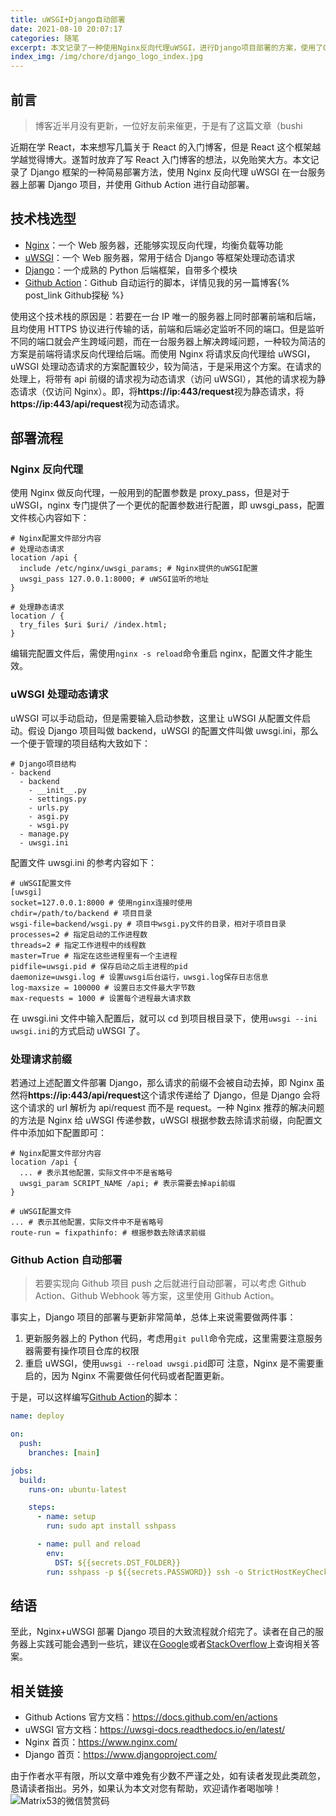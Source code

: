 ```yaml
---
title: uWSGI+Django自动部署
date: 2021-08-10 20:07:17
categories: 随笔
excerpt: 本文记录了一种使用Nginx反向代理uWSGI，进行Django项目部署的方案，使用了Github Action实现了项目的自动部署。
index_img: /img/chore/django_logo_index.jpg
---
```


## 前言

> 博客近半月没有更新，一位好友前来催更，于是有了这篇文章（bushi

近期在学 React，本来想写几篇关于 React 的入门博客，但是 React 这个框架越学越觉得博大。遂暂时放弃了写 React 入门博客的想法，以免贻笑大方。本文记录了 Django 框架的一种简易部署方法，使用 Nginx 反向代理 uWSGI 在一台服务器上部署 Django 项目，并使用 Github Action 进行自动部署。

## 技术栈选型

- [Nginx](https://www.nginx.com/)：一个 Web 服务器，还能够实现反向代理，均衡负载等功能
- [uWSGI](https://uwsgi-docs.readthedocs.io/en/latest/)：一个 Web 服务器，常用于结合 Django 等框架处理动态请求
- [Django](https://www.djangoproject.com/)：一个成熟的 Python 后端框架，自带多个模块
- [Github Action](https://docs.github.com/en/actions)：Github 自动运行的脚本，详情见我的另一篇博客{% post_link Github探秘 %}

使用这个技术栈的原因是：若要在一台 IP 唯一的服务器上同时部署前端和后端，且均使用 HTTPS 协议进行传输的话，前端和后端必定监听不同的端口。但是监听不同的端口就会产生跨域问题，而在一台服务器上解决跨域问题，一种较为简洁的方案是前端将请求反向代理给后端。而使用 Nginx 将请求反向代理给 uWSGI，uWSGI 处理动态请求的方案配置较少，较为简洁，于是采用这个方案。在请求的处理上，将带有 api 前缀的请求视为动态请求（访问 uWSGI），其他的请求视为静态请求（仅访问 Nginx）。即，将**https://ip:443/request**视为静态请求，将**https://ip:443/api/request**视为动态请求。

## 部署流程

### Nginx 反向代理

使用 Nginx 做反向代理，一般用到的配置参数是 proxy_pass，但是对于 uWSGI，nginx 专门提供了一个更优的配置参数进行配置，即 uwsgi_pass，配置文件核心内容如下：

```plain
# Nginx配置文件部分内容
# 处理动态请求
location /api {
  include /etc/nginx/uwsgi_params; # Nginx提供的uWSGI配置
  uwsgi_pass 127.0.0.1:8000; # uWSGI监听的地址
}

# 处理静态请求
location / {
  try_files $uri $uri/ /index.html;
}
```

编辑完配置文件后，需使用`nginx -s reload`命令重启 nginx，配置文件才能生效。

### uWSGI 处理动态请求

uWSGI 可以手动启动，但是需要输入启动参数，这里让 uWSGI 从配置文件启动。假设 Django 项目叫做 backend，uWSGI 的配置文件叫做 uwsgi.ini，那么一个便于管理的项目结构大致如下：

```plain
# Django项目结构
- backend
  - backend
    - __init__.py
    - settings.py
    - urls.py
    - asgi.py
    - wsgi.py
  - manage.py
  - uwsgi.ini
```

配置文件 uwsgi.ini 的参考内容如下：

```plain
# uWSGI配置文件
[uwsgi]
socket=127.0.0.1:8000 # 使用nginx连接时使用
chdir=/path/to/backend # 项目目录
wsgi-file=backend/wsgi.py # 项目中wsgi.py文件的目录，相对于项目目录
processes=2 # 指定启动的工作进程数
threads=2 # 指定工作进程中的线程数
master=True # 指定在这些进程里有一个主进程
pidfile=uwsgi.pid # 保存启动之后主进程的pid
daemonize=uwsgi.log # 设置uwsgi后台运行，uwsgi.log保存日志信息
log-maxsize = 100000 # 设置日志文件最大字节数
max-requests = 1000 # 设置每个进程最大请求数
```

在 uwsgi.ini 文件中输入配置后，就可以 cd 到项目根目录下，使用`uwsgi --ini uwsgi.ini`的方式启动 uWSGI 了。

### 处理请求前缀

若通过上述配置文件部署 Django，那么请求的前缀不会被自动去掉，即 Nginx 虽然将**https://ip:443/api/request**这个请求传递给了 Django，但是 Django 会将这个请求的 url 解析为 api/request 而不是 request。一种 Nginx 推荐的解决问题的方法是 Nginx 给 uWSGI 传递参数，uWSGI 根据参数去除请求前缀，向配置文件中添加如下配置即可：

```plain
# Nginx配置文件部分内容
location /api {
  ... # 表示其他配置，实际文件中不是省略号
  uwsgi_param SCRIPT_NAME /api; # 表示需要去掉api前缀
}
```

```plain
# uWSGI配置文件
... # 表示其他配置，实际文件中不是省略号
route-run = fixpathinfo: # 根据参数去除请求前缀
```

### Github Action 自动部署

> 若要实现向 Github 项目 push 之后就进行自动部署，可以考虑 Github Action、Github Webhook 等方案，这里使用 Github Action。

事实上，Django 项目的部署与更新非常简单，总体上来说需要做两件事：

1. 更新服务器上的 Python 代码，考虑用`git pull`命令完成，这里需要注意服务器需要有操作项目仓库的权限
2. 重启 uWSGI，使用`uwsgi --reload uwsgi.pid`即可
   注意，Nginx 是不需要重启的，因为 Nginx 不需要做任何代码或者配置更新。

于是，可以这样编写[Github Action](https://docs.github.com/en/actions)的脚本：

```yml
name: deploy

on:
  push:
    branches: [main]

jobs:
  build:
    runs-on: ubuntu-latest

    steps:
      - name: setup
        run: sudo apt install sshpass

      - name: pull and reload
        env:
          DST: ${{secrets.DST_FOLDER}}
        run: sshpass -p ${{secrets.PASSWORD}} ssh -o StrictHostKeyChecking=no ${{secrets.USER}}@${{secrets.IP}} "cd ${DST}; git pull; uwsgi --reload uwsgi.pid"
```

## 结语

至此，Nginx+uWSGI 部署 Django 项目的大致流程就介绍完了。读者在自己的服务器上实践可能会遇到一些坑，建议在[Google](https://www.google.com.hk/)或者[StackOverflow](https://stackoverflow.com/)上查询相关答案。

## 相关链接

- Github Actions 官方文档：https://docs.github.com/en/actions
- uWSGI 官方文档：https://uwsgi-docs.readthedocs.io/en/latest/
- Nginx 首页：https://www.nginx.com/
- Django 首页：https://www.djangoproject.com/

由于作者水平有限，所以文章中难免有少数不严谨之处，如有读者发现此类疏忽，恳请读者指出。另外，如果认为本文对您有帮助，欢迎请作者喝咖啡！![Matrix53的微信赞赏码](/img/global/wxQRcode_pay.png)
